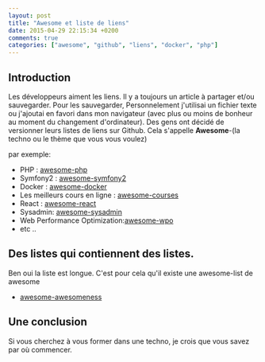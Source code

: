```yaml
---
layout: post
title: "Awesome et liste de liens"
date: 2015-04-29 22:15:34 +0200
comments: true
categories: ["awesome", "github", "liens", "docker", "php"] 
---
```


## Introduction

Les développeurs aiment les liens. Il y a toujours un article à partager et/ou sauvegarder. Pour les sauvegarder, Personnelement j'utilisai un fichier texte ou j'ajoutai en favori dans mon navigateur (avec plus ou moins de bonheur au moment du changement d'ordinateur). Des gens ont décidé de versionner leurs listes de liens sur Github.  Cela s'appelle  **Awesome**-(la techno ou le thème que vous vous voulez)

par exemple:

* PHP : [awesome-php](https://github.com/ziadoz/awesome-php)
* Symfony2 : [awesome-symfony2](https://github.com/EmanueleMinotto/awesome-symfony2)
* Docker : [awesome-docker](https://github.com/veggiemonk/awesome-docker)
* Les meilleurs cours en ligne : [awesome-courses](https://github.com/prakhar1989/awesome-courses)
* React : [awesome-react](https://github.com/enaqx/awesome-react)
* Sysadmin: [awesome-sysadmin](https://github.com/kahun/awesome-sysadmin)
* Web Performance Optimization:[awesome-wpo](https://github.com/davidsonfellipe/awesome-wpo)
* etc ..

## Des listes qui contiennent des listes.

Ben oui la liste est longue. C'est pour cela qu'il existe une awesome-list de awesome

* [awesome-awesomeness](https://github.com/bayandin/awesome-awesomeness)



## Une conclusion

Si vous cherchez à vous former dans une techno, je crois que vous savez par où commencer.

